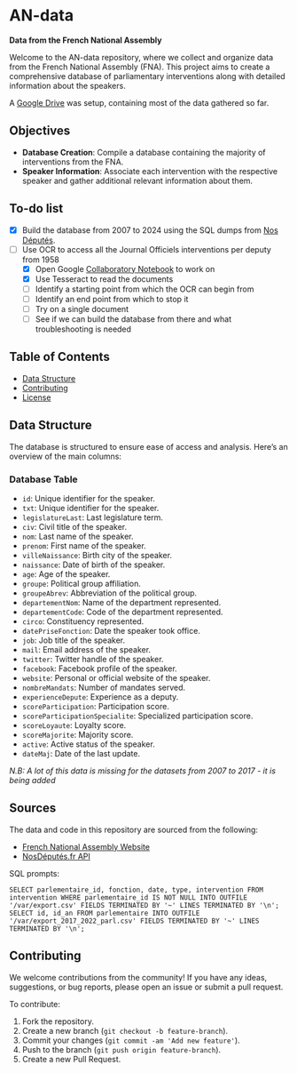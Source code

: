 # AN-data
**Data from the French National Assembly**

Welcome to the AN-data repository, where we collect and organize data from the French National Assembly (FNA). This project aims to create a comprehensive database of parliamentary interventions along with detailed information about the speakers.

A [Google Drive](https://drive.google.com/drive/folders/1AdHZsDcZonHHy60vERBwGUkjh2PYINH0?usp=sharing) was setup, containing most of the data gathered so far.


## Objectives

- **Database Creation**: Compile a database containing the majority of interventions from the FNA.
- **Speaker Information**: Associate each intervention with the respective speaker and gather additional relevant information about them.

## To-do list

- [x] Build the database from 2007 to 2024 using the SQL dumps from [Nos Députés](nosdeputes.fr).
- [ ] Use OCR to access all the Journal Officiels interventions per deputy from 1958
   - [x] Open Google [Collaboratory Notebook](https://colab.research.google.com/drive/1t1ia3nibrQXhjkCTbnd2KkCL-P1i-kG5?usp=sharing) to work on
   - [x] Use Tesseract to read the documents
   - [ ] Identify a starting point from which the OCR can begin from
   - [ ] Identify an end point from which to stop it
   - [ ] Try on a single document
   - [ ] See if we can build the database from there and what troubleshooting is needed

## Table of Contents

- [Data Structure](#data-structure)
- [Contributing](#contributing)
- [License](#license)

## Data Structure

The database is structured to ensure ease of access and analysis. Here’s an overview of the main columns:

### Database Table

- `id`: Unique identifier for the speaker.
- `txt`: Unique identifier for the speaker.
- `legislatureLast`: Last legislature term.
- `civ`: Civil title of the speaker.
- `nom`: Last name of the speaker.
- `prenom`: First name of the speaker.
- `villeNaissance`: Birth city of the speaker.
- `naissance`: Date of birth of the speaker.
- `age`: Age of the speaker.
- `groupe`: Political group affiliation.
- `groupeAbrev`: Abbreviation of the political group.
- `departementNom`: Name of the department represented.
- `departementCode`: Code of the department represented.
- `circo`: Constituency represented.
- `datePriseFonction`: Date the speaker took office.
- `job`: Job title of the speaker.
- `mail`: Email address of the speaker.
- `twitter`: Twitter handle of the speaker.
- `facebook`: Facebook profile of the speaker.
- `website`: Personal or official website of the speaker.
- `nombreMandats`: Number of mandates served.
- `experienceDepute`: Experience as a deputy.
- `scoreParticipation`: Participation score.
- `scoreParticipationSpecialite`: Specialized participation score.
- `scoreLoyaute`: Loyalty score.
- `scoreMajorite`: Majority score.
- `active`: Active status of the speaker.
- `dateMaj`: Date of the last update.

*N.B: A lot of this data is missing for the datasets from 2007 to 2017 - it is being added*

## Sources

The data and code in this repository are sourced from the following:

- [French National Assembly Website](http://www2.assemblee-nationale.fr/](https://data.assemblee-nationale.fr/))
- [NosDéputés.fr API](https://www.nosdeputes.fr/api)

SQL prompts:

`SELECT parlementaire_id, fonction, date, type, intervention FROM intervention WHERE parlementaire_id IS NOT NULL INTO OUTFILE '/var/export.csv' FIELDS TERMINATED BY '~' LINES TERMINATED BY '\n';
SELECT id, id_an FROM parlementaire INTO OUTFILE '/var/export_2017_2022_parl.csv' FIELDS TERMINATED BY '~' LINES TERMINATED BY '\n';`

## Contributing

We welcome contributions from the community! If you have any ideas, suggestions, or bug reports, please open an issue or submit a pull request.

To contribute:

1. Fork the repository.
2. Create a new branch (`git checkout -b feature-branch`).
3. Commit your changes (`git commit -am 'Add new feature'`).
4. Push to the branch (`git push origin feature-branch`).
5. Create a new Pull Request.

